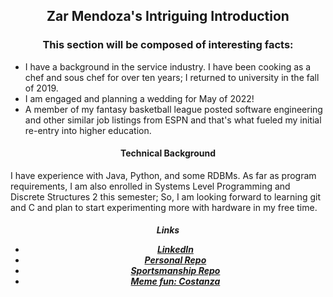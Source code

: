 <h2 align="center">Zar Mendoza's Intriguing Introduction</h2>

<h3 align="center">This section will be composed of interesting facts:</h3>

* I have a background in the service industry. I have been cooking as a chef and sous chef for over ten years; I returned to university in the fall of 2019. 
* I am engaged and planning a wedding for May of 2022!
* A member of my fantasy basketball league posted software engineering and other similar job listings from ESPN and that's what fueled my initial re-entry into higher education. 

<h4 align="center">Technical Background</h4>
I have experience with Java, Python, and some RDBMs. As far as program requirements, I am also enrolled in Systems Level Programming and Discrete Structures 2 this semester; So, I am looking forward to learning git and C and plan to start experimenting more with hardware in my free time. 

<h5 align="center"> Links

- [LinkedIn](https://www.linkedin.com/in/eleazar-mendoza-6bb582172/)
- [Personal Repo](https://github.com/emendoza8/CIS350-HW2-Mendoza) 
- [Sportsmanship Repo](https://github.com/emendoza8/GVSU-CIS350-sportsmanship) 
- [Meme fun: Costanza](https://www.pinterest.com/pin/530369293621068286/)</h5>
  
